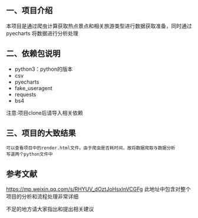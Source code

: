 ## 一、项目介绍
本项目是通过爬虫计算获取热点景点和相关旅游类型进行数据获取准备，同时通过pyecharts
将数据进行分析处理
## 二、依赖包说明
 * python3：python的版本
 * csv
 * pyecharts
 * fake_useragent
 * requests
 * bs4 </br>
 
 注意:项目clone后请导入相关依赖
## 三、项目的大致结果
    可以查看项目中的render.html文件。由于爬虫是否耗时间，故将数据爬取与数据分析
    写道两个python文件中 
   
## 参考文献
 https://mp.weixin.qq.com/s/RHYUV_dOztJoHsxInVCGFg
 此地址中包含对整个项目的分析和流程处理非常详细

不足的地方请大家指出和提出相关建议